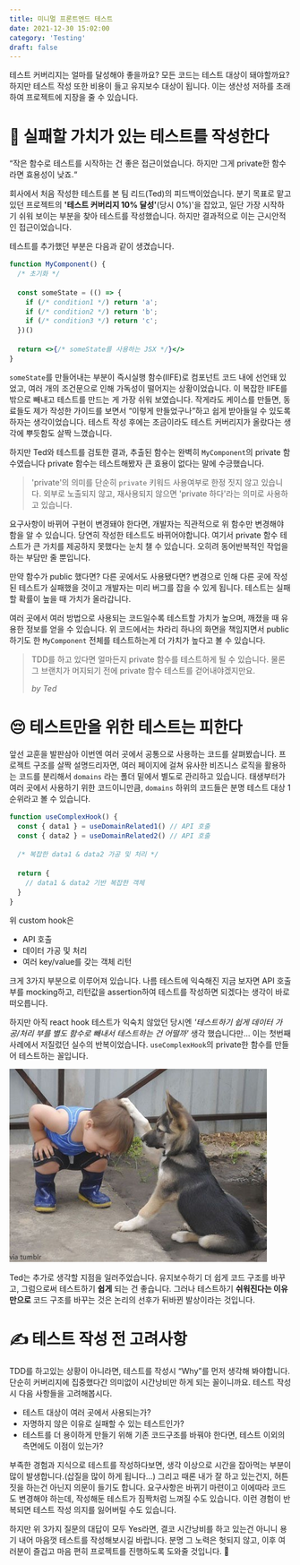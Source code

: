 ```yaml
---
title: 미니멀 프론트엔드 테스트
date: 2021-12-30 15:02:00
category: 'Testing'
draft: false
---
```


테스트 커버리지는 얼마를 달성해야 좋을까요? 모든 코드는 테스트 대상이 돼야할까요? 하지만 테스트 작성 또한 비용이 들고 유지보수 대상이 됩니다. 이는 생산성 저하를 초래하여 프로젝트에 지장을 줄 수 있습니다.

# :gem: 실패할 가치가 있는 테스트를 작성한다

“작은 함수로 테스트를 시작하는 건 좋은 접근이었습니다. 하지만 그게 private한 함수라면 효용성이 낮죠.“

회사에서 처음 작성한 테스트를 본 팀 리드(Ted)의 피드백이었습니다. 분기 목표로 맡고있던 프로젝트의 **'테스트 커버리지 10% 달성'**(당시 0%)'을 잡았고, 일단 가장 시작하기 쉬워 보이는 부분을 찾아 테스트를 작성했습니다. 하지만 결과적으로 이는 근시안적인 접근이었습니다.

테스트를 추가했던 부분은 다음과 같이 생겼습니다.

```jsx
function MyComponent() {
  /* 초기화 */

  const someState = (() => {
    if (/* condition1 */) return 'a';
    if (/* condition2 */) return 'b';
    if (/* condition3 */) return 'c';
  })()

  return <>{/* someState를 사용하는 JSX */}</>
}
```

`someState`를 만들어내는 부분이 즉시실행 함수(IIFE)로 컴포넌트 코드 내에 선언돼 있었고, 여러 개의 조건문으로 인해 가독성이 떨어지는 상황이었습니다. 이 복잡한 IIFE를 밖으로 빼내고 테스트를 만드는 게 가장 쉬워 보였습니다. 작게라도 케이스를 만들면, 동료들도 제가 작성한 가이드를 보면서 “이렇게 만들었구나”하고 쉽게 받아들일 수 있도록 하자는 생각이었습니다. 테스트 작성 후에는 조금이라도 테스트 커버리지가 올랐다는 생각에 뿌듯함도 살짝 느꼈습니다.

하지만 Ted와 테스트를 검토한 결과, 추출된 함수는 완벽히 `MyComponent`의 private 함수였습니다 private 함수는 테스트해봤자 큰 효용이 없다는 말에 수긍했습니다.

> 'private'의 의미를 단순히 `private` 키워드 사용여부로 한정 짓지 않고 있습니다. 외부로 노출되지 않고, 재사용되지 않으면 'private 하다'라는 의미로 사용하고 있습니다.

요구사항이 바뀌어 구현이 변경돼야 한다면, 개발자는 직관적으로 위 함수만 변경해야 함을 알 수 있습니다. 당연히 작성한 테스트도 바뀌어야합니다. 여기서 private 함수 테스트가 큰 가치를 제공하지 못했다는 눈치 챌 수 있습니다. 오히려 동어반복적인 작업을 하는 부담만 줄 뿐입니다.

만약 함수가 public 했다면? 다른 곳에서도 사용됐다면? 변경으로 인해 다른 곳에 작성된 테스트가 실패했을 것이고 개발자는 미리 버그를 잡을 수 있게 됩니다. 테스트는 실패할 확률이 높을 때 가치가 올라갑니다.

여러 곳에서 여러 방법으로 사용되는 코드일수록 테스트할 가치가 높으며, 깨졌을 때 유용한 정보를 얻을 수 있습니다. 위 코드에서는 차라리 하나의 화면을 책임지면서 public하기도 한 `MyComponent` 전체를 테스트하는게 더 가치가 높다고 볼 수 있습니다.

> TDD를 하고 있다면 얼마든지 private 함수를 테스트하게 될 수 있습니다. 물론 그 브랜치가 머지되기 전에 private 함수 테스트를 걷어내야겠지만요.
>
> _by Ted_

# :pensive: 테스트만을 위한 테스트는 피한다

앞선 교훈을 발판삼아 이번엔 여러 곳에서 공통으로 사용하는 코드를 살펴봤습니다. 프로젝트 구조를 살짝 설명드리자면, 여러 페이지에 걸쳐 유사한 비즈니스 로직을 활용하는 코드를 분리해서 `domains` 라는 폴더 밑에서 별도로 관리하고 있습니다. 태생부터가 여러 곳에서 사용하기 위한 코드이니만큼, `domains` 하위의 코드들은 분명 테스트 대상 1순위라고 볼 수 있습니다.

```jsx
function useComplexHook() {
  const { data1 } = useDomainRelated1() // API 호출
  const { data2 } = useDomainRelated2() // API 호출

  /* 복잡한 data1 & data2 가공 및 처리 */

  return {
    // data1 & data2 기반 복잡한 객체
  }
}
```

위 custom hook은

- API 호출
- 데이터 가공 및 처리
- 여러 key/value를 갖는 객체 리턴

크게 3가지 부분으로 이루어져 있습니다. 나름 테스트에 익숙해진 지금 보자면 API 호출부를 mocking하고, 리턴값을 assertion하여 테스트를 작성하면 되겠다는 생각이 바로 떠오릅니다.

하지만 아직 react hook 테스트가 익숙치 않았던 당시엔 _'테스트하기 쉽게 데이터 가공/처리 부를 별도 함수로 빼내서 테스트하는 건 어떨까'_ 생각 했습니다만... 이는 첫번째 사례에서 저질렀던 실수의 반복이었습니다. `useComplexHook`의 private한 함수를 만들어 테스트하는 꼴입니다.

![이미 작성된 코드에 테스트를 추가하다보면 주객이 전도되기 쉽다](./content/blog/Testing/assets/baby.jpeg)

Ted는 추가로 생각할 지점을 일러주었습니다. 유지보수하기 더 쉽게 코드 구조를 바꾸고, 그럼으로써 테스트하기 **쉽게** 되는 건 좋습니다. 그러나 테스트하기 **쉬워진다는 이유만으로** 코드 구조를 바꾸는 것은 논리의 선후가 뒤바뀐 발상이라는 것입니다.

# :writing_hand: 테스트 작성 전 고려사항

TDD를 하고있는 상황이 아니라면, 테스트를 작성시 “Why”를 먼저 생각해 봐야합니다. 단순히 커버리지에 집중했다간 의미없이 시간낭비만 하게 되는 꼴이니까요. 테스트 작성시 다음 사항들을 고려해봅시다.

- 테스트 대상이 여러 곳에서 사용되는가?
- 자명하지 않은 이유로 실패할 수 있는 테스트인가?
- 테스트를 더 용이하게 만들기 위해 기존 코드구조를 바꿔야 한다면, 테스트 이외의 측면에도 이점이 있는가?

부족한 경험과 지식으로 테스트를 작성하다보면, 생각 이상으로 시간을 잡아먹는 부분이 많이 발생합니다.(삽질을 많이 하게 됩니다…) 그리고 때론 내가 잘 하고 있는건지, 허튼짓을 하는건 아닌지 의문이 들기도 합니다. 요구사항은 바뀌기 마련이고 이에따라 코드도 변경해야 하는데, 작성해둔 테스트가 짐짝처럼 느껴질 수도 있습니다. 이런 경험이 반복되면 테스트 작성 의지를 잃어버릴 수도 있습니다.

하지만 위 3가지 질문의 대답이 모두 Yes라면, 결코 시간낭비를 하고 있는건 아니니 용기 내어 마음껏 테스트를 작성해보시길 바랍니다. 분명 그 노력은 헛되지 않고, 이후 여러분이 즐겁고 마음 편히 프로젝트를 진행하도록 도와줄 것입니다. :pray:
